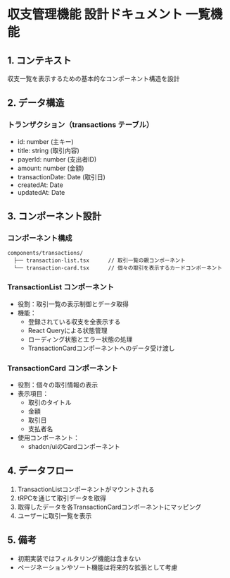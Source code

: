 # 収支管理機能 設計ドキュメント 一覧機能

## 1. コンテキスト

収支一覧を表示するための基本的なコンポーネント構造を設計

## 2. データ構造

### トランザクション（transactions テーブル）

- id: number (主キー)
- title: string (取引内容)
- payerId: number (支出者ID)
- amount: number (金額)
- transactionDate: Date (取引日)
- createdAt: Date
- updatedAt: Date

## 3. コンポーネント設計

### コンポーネント構成

```
components/transactions/
  ├── transaction-list.tsx      // 取引一覧の親コンポーネント
  └── transaction-card.tsx      // 個々の取引を表示するカードコンポーネント
```

### TransactionList コンポーネント

- 役割：取引一覧の表示制御とデータ取得
- 機能：
  - 登録されている収支を全表示する
  - React Queryによる状態管理
  - ローディング状態とエラー状態の処理
  - TransactionCardコンポーネントへのデータ受け渡し

### TransactionCard コンポーネント

- 役割：個々の取引情報の表示
- 表示項目：
  - 取引のタイトル
  - 金額
  - 取引日
  - 支払者名
- 使用コンポーネント：
  - shadcn/uiのCardコンポーネント

## 4. データフロー

1. TransactionListコンポーネントがマウントされる
2. tRPCを通じて取引データを取得
3. 取得したデータを各TransactionCardコンポーネントにマッピング
4. ユーザーに取引一覧を表示

## 5. 備考

- 初期実装ではフィルタリング機能は含まない
- ページネーションやソート機能は将来的な拡張として考慮
